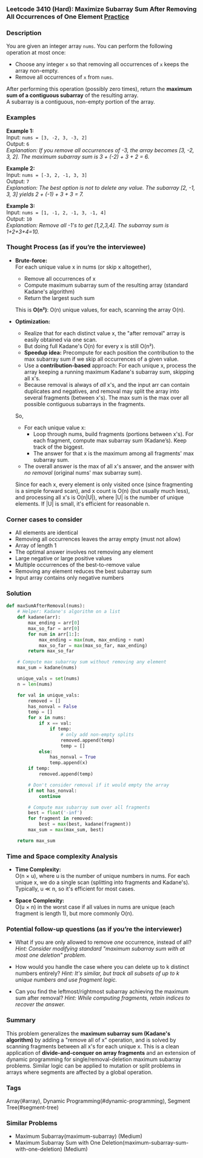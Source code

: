### Leetcode 3410 (Hard): Maximize Subarray Sum After Removing All Occurrences of One Element [Practice](https://leetcode.com/problems/maximize-subarray-sum-after-removing-all-occurrences-of-one-element)

### Description  
You are given an integer array `nums`. You can perform the following operation at most once:  
- Choose any integer `x` so that removing all occurrences of `x` keeps the array non-empty.
- Remove all occurrences of `x` from `nums`.

After performing this operation (possibly zero times), return the **maximum sum of a contiguous subarray** of the resulting array.  
A subarray is a contiguous, non-empty portion of the array.

### Examples  

**Example 1:**  
Input: `nums = [3, -2, 3, -3, 2]`  
Output: `6`  
*Explanation: If you remove all occurrences of -3, the array becomes [3, -2, 3, 2]. The maximum subarray sum is 3 + (-2) + 3 + 2 = 6.*

**Example 2:**  
Input: `nums = [-3, 2, -1, 3, 3]`  
Output: `7`  
*Explanation: The best option is not to delete any value. The subarray [2, -1, 3, 3] yields 2 + (-1) + 3 + 3 = 7.*

**Example 3:**  
Input: `nums = [1, -1, 2, -1, 3, -1, 4]`  
Output: `10`  
*Explanation: Remove all -1's to get [1,2,3,4]. The subarray sum is 1+2+3+4=10.*

### Thought Process (as if you’re the interviewee)  
- **Brute-force:**  
  For each unique value x in nums (or skip x altogether),  
  - Remove all occurrences of x  
  - Compute maximum subarray sum of the resulting array (standard Kadane's algorithm)  
  - Return the largest such sum  

  This is **O(n²)**: O(n) unique values, for each, scanning the array O(n).

- **Optimization:**  
  - Realize that for each distinct value x, the "after removal" array is easily obtained via one scan.
  - But doing full Kadane's O(n) for every x is still O(n²).
  - **Speedup idea:** Precompute for each position the contribution to the max subarray sum if we skip all occurrences of a given value.
  - Use a **contribution-based** approach: For each unique x, process the array keeping a running maximum Kadane's subarray sum, skipping all x's.
  - Because removal is always of *all* x's, and the input arr can contain duplicates and negatives, and removal may split the array into several fragments (between x's). The max sum is the max over all possible contiguous subarrays in the fragments.

  So,
  - For each unique value x:
    - Loop through nums, build fragments (portions between x's). For each fragment, compute max subarray sum (Kadane’s). Keep track of the biggest.
    - The answer for that x is the maximum among all fragments' max subarray sum.
  - The overall answer is the max of all x's answer, and the answer with *no removal* (original nums' max subarray sum).

  Since for each x, every element is only visited once (since fragmenting is a simple forward scan), and x count is O(n) (but usually much less), and processing all x's is O(n|U|), where |U| is the number of unique elements. If |U| is small, it's efficient for reasonable n.

### Corner cases to consider  
- All elements are identical  
- Removing all occurrences leaves the array empty (must not allow)
- Array of length 1  
- The optimal answer involves not removing any element  
- Large negative or large positive values  
- Multiple occurrences of the best-to-remove value  
- Removing any element reduces the best subarray sum  
- Input array contains only negative numbers

### Solution

```python
def maxSumAfterRemoval(nums):
    # Helper: Kadane's algorithm on a list
    def kadane(arr):
        max_ending = arr[0]
        max_so_far = arr[0]
        for num in arr[1:]:
            max_ending = max(num, max_ending + num)
            max_so_far = max(max_so_far, max_ending)
        return max_so_far

    # Compute max subarray sum without removing any element
    max_sum = kadane(nums)

    unique_vals = set(nums)
    n = len(nums)

    for val in unique_vals:
        removed = []
        has_nonval = False
        temp = []
        for x in nums:
            if x == val:
                if temp:
                    # only add non-empty splits
                    removed.append(temp)
                    temp = []
            else:
                has_nonval = True
                temp.append(x)
        if temp:
            removed.append(temp)

        # Don't consider removal if it would empty the array
        if not has_nonval:
            continue

        # Compute max subarray sum over all fragments
        best = float('-inf')
        for fragment in removed:
            best = max(best, kadane(fragment))
        max_sum = max(max_sum, best)

    return max_sum
```

### Time and Space complexity Analysis  

- **Time Complexity:**  
  O(n × u), where u is the number of unique numbers in nums. For each unique x, we do a single scan (splitting into fragments and Kadane's). Typically, u ≪ n, so it's efficient for most cases.

- **Space Complexity:**  
  O(u × n) in the worst case if all values in nums are unique (each fragment is length 1), but more commonly O(n).

### Potential follow-up questions (as if you’re the interviewer)  

- What if you are only allowed to remove *one* occurrence, instead of all?
  *Hint: Consider modifying standard "maximum subarray sum with at most one deletion" problem.*

- How would you handle the case where you can delete up to k distinct numbers entirely?
  *Hint: It's similar, but track all subsets of up to k unique numbers and use fragment logic.*

- Can you find the leftmost/rightmost subarray achieving the maximum sum after removal?
  *Hint: While computing fragments, retain indices to recover the answer.*

### Summary
This problem generalizes the **maximum subarray sum (Kadane's algorithm)** by adding a "remove all of x" operation, and is solved by scanning fragments between all x's for each unique x. This is a clean application of **divide-and-conquer on array fragments** and an extension of dynamic programming for single/removal-deletion maximum subarray problems. Similar logic can be applied to mutation or split problems in arrays where segments are affected by a global operation.

### Tags
Array(#array), Dynamic Programming(#dynamic-programming), Segment Tree(#segment-tree)

### Similar Problems
- Maximum Subarray(maximum-subarray) (Medium)
- Maximum Subarray Sum with One Deletion(maximum-subarray-sum-with-one-deletion) (Medium)